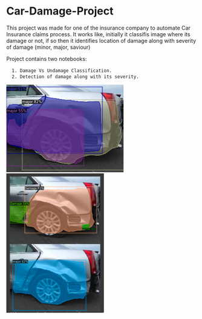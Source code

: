 # Car-Damage-Project

This project was made for one of the insurance company to automate Car Insurance claims process.
It works like, initially it classifis image where its damage or not,
if so then it identifies location of damage along with severity of damage (minor, major, saviour)

Project contains two notebooks:

      1. Damage Vs Undamage Classification.
      2. Detection of damage along with its severity.
      
![Severity Identification](identify_damage_severity.png) 
![Damage Detection & Most relevant case identification ](CarDamage.png) 



